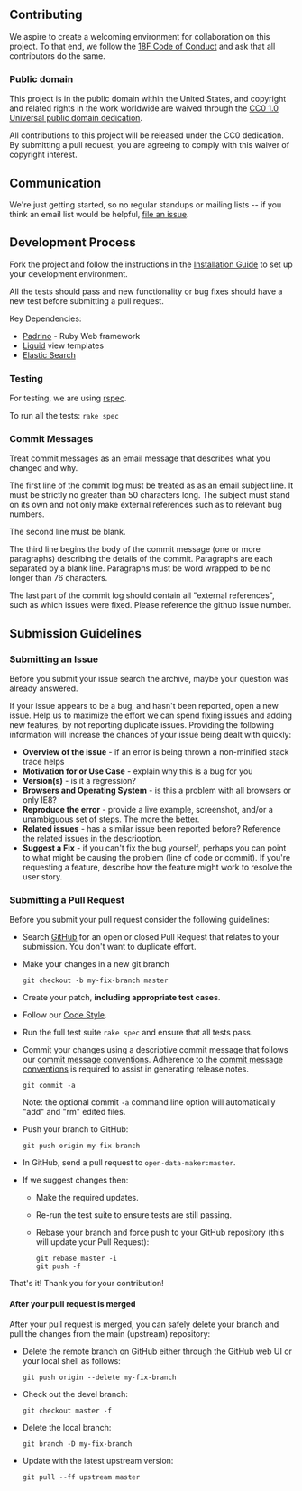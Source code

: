 ## Contributing

We aspire to create a welcoming environment for collaboration on this project.
To that end, we follow the [18F Code of Conduct](https://github.com/18F/code-of-conduct/blob/master/code-of-conduct.md) and ask that all contributors do the same.

### Public domain

This project is in the public domain within the United States, and
copyright and related rights in the work worldwide are waived through
the [CC0 1.0 Universal public domain dedication](https://creativecommons.org/publicdomain/zero/1.0/).

All contributions to this project will be released under the CC0
dedication. By submitting a pull request, you are agreeing to comply
with this waiver of copyright interest.

## Communication

We're just getting started, so no regular standups or mailing lists -- if
you think an email list would be helpful, [file an issue](https://github.com/18F/open-data-maker/issues).

## Development Process

Fork the project and follow the instructions in the [Installation Guide](INSTALL.md) to set up your development environment.

All the tests should pass and new functionality or bug fixes should have a new
test before submitting a pull request.

Key Dependencies:

* [Padrino](http://www.padrinorb.com/) - Ruby Web framework
* [Liquid](http://liquidmarkup.org/) view templates
* [Elastic Search](https://www.elastic.co)

### Testing

For testing, we are using [rspec](http://rspec.info/).

To run all the tests:
```rake spec```


### <a name="commit-messages"></a> Commit Messages

Treat commit messages as an email message that describes what you changed and why.

The first line of the commit log must be treated as as an email
subject line.  It must be strictly no greater than 50 characters long.
The subject must stand on its own and not only make external
references such as to relevant bug numbers.

The second line must be blank.

The third line begins the body of the commit message (one or more
paragraphs) describing the details of the commit.  Paragraphs are each
separated by a blank line.  Paragraphs must be word wrapped to be no
longer than 76 characters.  

The last part of the commit log should contain all "external
references", such as which issues were fixed. Please reference the github issue number.

## <a name="submit"></a> Submission Guidelines

### Submitting an Issue
Before you submit your issue search the archive, maybe your question was already answered.

If your issue appears to be a bug, and hasn't been reported, open a new issue.
Help us to maximize the effort we can spend fixing issues and adding new
features, by not reporting duplicate issues.  Providing the following information will increase the
chances of your issue being dealt with quickly:

* **Overview of the issue** - if an error is being thrown a non-minified stack trace helps
* **Motivation for or Use Case** - explain why this is a bug for you
* **Version(s)** - is it a regression?
* **Browsers and Operating System** - is this a problem with all browsers or only IE8?
* **Reproduce the error** - provide a live example, screenshot, and/or a unambiguous set of steps. The more the better.
* **Related issues** - has a similar issue been reported before?  Reference the related issues in the descrioption.
* **Suggest a Fix** - if you can't fix the bug yourself, perhaps you can point to what might be
  causing the problem (line of code or commit).  If you're requesting a feature, describe how the feature might work to resolve the user story.

### Submitting a Pull Request
Before you submit your pull request consider the following guidelines:

* Search [GitHub](https://github.com/18F/open-data-maker/pulls) for an open or closed Pull Request that relates to your submission. You don't want to duplicate effort.
* Make your changes in a new git branch

     ```shell
     git checkout -b my-fix-branch master
     ```

* Create your patch, **including appropriate test cases**.
* Follow our [Code Style](#code-style).
* Run the full test suite ```rake spec``` and ensure that all tests pass.
* Commit your changes using a descriptive commit message that follows our
  [commit message conventions](#commit-messages). Adherence to the [commit message conventions](#commit-messages)
  is required to assist in generating release notes.

     ```shell
     git commit -a
     ```
  Note: the optional commit `-a` command line option will automatically "add" and "rm" edited files.

* Push your branch to GitHub:

    ```shell
    git push origin my-fix-branch
    ```

* In GitHub, send a pull request to `open-data-maker:master`.
* If we suggest changes then:
  * Make the required updates.
  * Re-run the  test suite to ensure tests are still passing.
  * Rebase your branch and force push to your GitHub repository (this will update your Pull Request):

    ```shell
    git rebase master -i
    git push -f
    ```

That's it! Thank you for your contribution!

#### After your pull request is merged

After your pull request is merged, you can safely delete your branch and pull the changes
from the main (upstream) repository:

* Delete the remote branch on GitHub either through the GitHub web UI or your local shell as follows:

    ```shell
    git push origin --delete my-fix-branch
    ```

* Check out the devel branch:

    ```shell
    git checkout master -f
    ```

* Delete the local branch:

    ```shell
    git branch -D my-fix-branch
    ```

* Update with the latest upstream version:

    ```shell
    git pull --ff upstream master
    ```
